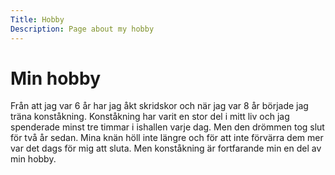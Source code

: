```yaml
---
Title: Hobby
Description: Page about my hobby
---
```


Min hobby
==================

Från att jag var 6 år har jag åkt skridskor och när jag var 8 år började jag träna konståkning. Konståkning har varit en stor del i mitt liv och jag spenderade minst tre timmar i ishallen varje dag. Men den drömmen tog slut för två år sedan. Mina knän höll inte längre och för att inte förvärra dem mer var det dags för mig att sluta. Men konståkning är fortfarande min en del av min hobby.
